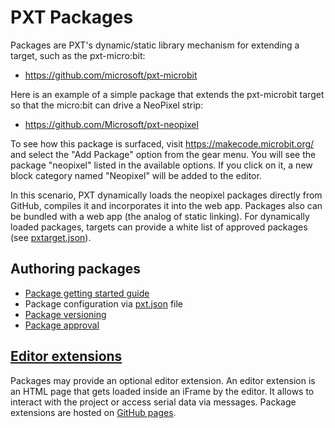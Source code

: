 # PXT Packages

Packages are PXT's dynamic/static library mechanism for extending a target, such as the
pxt-micro:bit:

* https://github.com/microsoft/pxt-microbit

Here is an example of a simple package that extends the pxt-microbit target 
so that the micro:bit can drive a NeoPixel strip:

* https://github.com/Microsoft/pxt-neopixel

To see how this package is surfaced, visit https://makecode.microbit.org/ and select the "Add Package" option from the gear menu. You will see the package "neopixel" listed in the available options. If you click on it, a new block category named "Neopixel" will be added to the editor. 

In this scenario, PXT dynamically loads the neopixel packages directly from GitHub, compiles it and incorporates it into the web app. Packages also can be bundled with a web app (the analog of static linking). For dynamically loaded packages, targets can provide a white list of approved packages (see [pxtarget.json](/targets/pxtarget)).

## Authoring packages

* [Package getting started guide](/packages/getting-started)
* Package configuration via [pxt.json](/packages/pxtJson) file
* [Package versioning](/packages/versioning)
* [Package approval](/packages/approval)

## [Editor extensions](/packages/extensions)

Packages may provide an optional editor extension. An editor extension is an HTML page that gets loaded inside an iFrame by the editor. It allows to interact with the project or access serial data via messages. Package extensions are hosted on [GitHub pages](https://pages.github.com/).